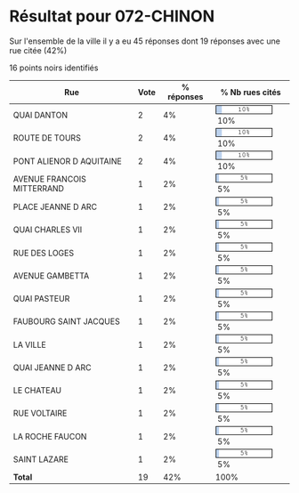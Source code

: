 # Résultat pour 072-CHINON

Sur l'ensemble de la ville il y a eu 45 réponses dont 19 réponses avec une rue citée (42%)

16 points noirs identifiés

| Rue | Vote | % réponses | % Nb rues cités|
|-----|------|------------|----------------|
| QUAI DANTON | 2 | 4% | <img src="../../img/bar_10.gif" />&nbsp;10%|
| ROUTE DE TOURS | 2 | 4% | <img src="../../img/bar_10.gif" />&nbsp;10%|
| PONT ALIENOR D AQUITAINE | 2 | 4% | <img src="../../img/bar_10.gif" />&nbsp;10%|
| AVENUE FRANCOIS MITTERRAND | 1 | 2% | <img src="../../img/bar_5.gif" />&nbsp;5%|
| PLACE JEANNE D ARC | 1 | 2% | <img src="../../img/bar_5.gif" />&nbsp;5%|
| QUAI CHARLES VII | 1 | 2% | <img src="../../img/bar_5.gif" />&nbsp;5%|
| RUE DES LOGES | 1 | 2% | <img src="../../img/bar_5.gif" />&nbsp;5%|
| AVENUE GAMBETTA | 1 | 2% | <img src="../../img/bar_5.gif" />&nbsp;5%|
| QUAI PASTEUR | 1 | 2% | <img src="../../img/bar_5.gif" />&nbsp;5%|
| FAUBOURG SAINT JACQUES | 1 | 2% | <img src="../../img/bar_5.gif" />&nbsp;5%|
| LA VILLE | 1 | 2% | <img src="../../img/bar_5.gif" />&nbsp;5%|
| QUAI JEANNE D ARC | 1 | 2% | <img src="../../img/bar_5.gif" />&nbsp;5%|
| LE CHATEAU | 1 | 2% | <img src="../../img/bar_5.gif" />&nbsp;5%|
| RUE VOLTAIRE | 1 | 2% | <img src="../../img/bar_5.gif" />&nbsp;5%|
| LA ROCHE FAUCON | 1 | 2% | <img src="../../img/bar_5.gif" />&nbsp;5%|
| SAINT LAZARE | 1 | 2% | <img src="../../img/bar_5.gif" />&nbsp;5%|
| **Total** | 19 | 42% | 100%|
